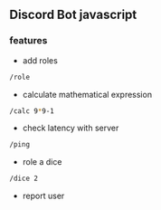 ## Discord Bot javascript

### features

-   add roles

```bash
/role
```

-   calculate mathematical expression

```bash
/calc 9*9-1
```

-   check latency with server

```bash
/ping
```

-   role a dice

```bash
/dice 2
```

-   report user
